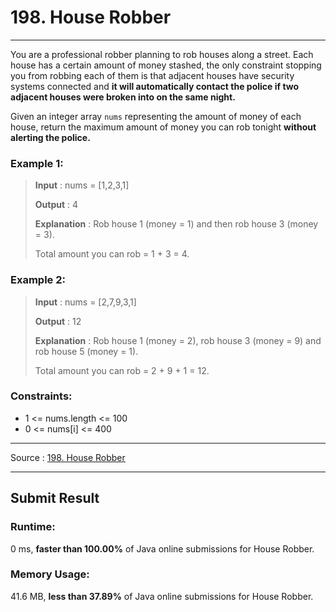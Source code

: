 # 198. House Robber

-- --
You are a professional robber planning to rob houses along a street. Each house has a certain amount of money
stashed, the only constraint stopping you from robbing each of them is that adjacent houses have security
systems connected and **it will automatically contact the police if two adjacent houses were broken into on the
same night.**

Given an integer array `nums` representing the amount of money of each house, return the maximum amount of money
you can rob tonight **without alerting the police.**

### Example 1:

> **Input** : nums = [1,2,3,1]
>
> **Output** : 4
>
> **Explanation** : Rob house 1 (money = 1) and then rob house 3 (money = 3).
>
> Total amount you can rob = 1 + 3 = 4.

### Example 2:

> **Input** : nums = [2,7,9,3,1]
>
> **Output** : 12
>
> **Explanation** : Rob house 1 (money = 2), rob house 3 (money = 9) and rob house 5 (money = 1).
>
> Total amount you can rob = 2 + 9 + 1 = 12.

### Constraints:

* 1 <= nums.length <= 100
* 0 <= nums[i] <= 400

-- --
Source : [198. House Robber](https://leetcode.com/problems/house-robber/)

-- --

## Submit Result

### Runtime:
0 ms, **faster than 100.00%** of Java online submissions for House Robber.

### Memory Usage:
41.6 MB, **less than 37.89%** of Java online submissions for House Robber.
